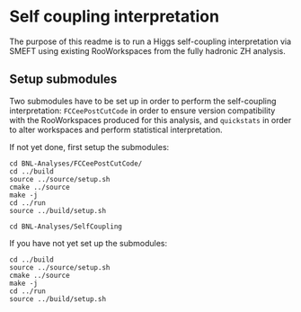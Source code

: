 # Self coupling interpretation

The purpose of this readme is to run a Higgs self-coupling interpretation via SMEFT using existing RooWorkspaces from the fully hadronic ZH analysis.

## Setup submodules

Two submodules have to be set up in order to perform the self-coupling interpretation: `FCCeePostCutCode` in order to ensure version compatibility with the RooWorkspaces produced for this analysis, and `quickstats` in order to alter workspaces and perform statistical interpretation. 

If not yet done, first setup the submodules:

```
cd BNL-Analyses/FCCeePostCutCode/
cd ../build
source ../source/setup.sh
cmake ../source
make -j
cd ../run
source ../build/setup.sh
```

```
cd BNL-Analyses/SelfCoupling
```

If you have not yet set up the submodules:

```
cd ../build
source ../source/setup.sh
cmake ../source 
make -j
cd ../run
source ../build/setup.sh
```